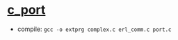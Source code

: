 # [c_port](https://www.erlang.org/doc/tutorial/c_port.html)

* compile: `gcc -o extprg complex.c erl_comm.c port.c`